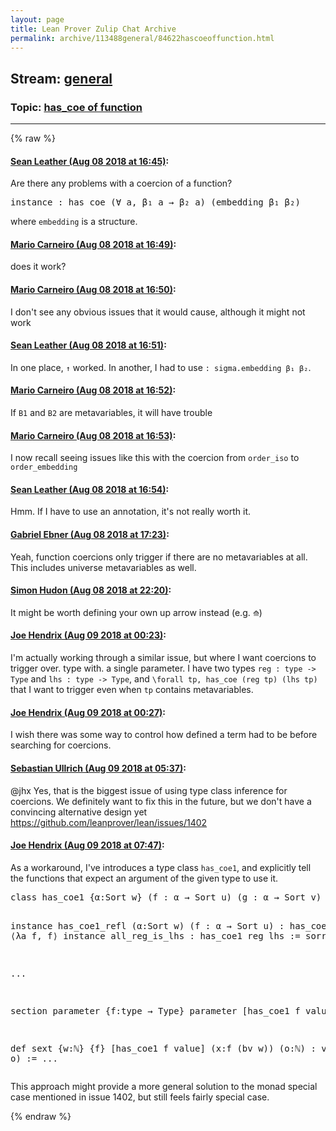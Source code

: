 ```yaml
---
layout: page
title: Lean Prover Zulip Chat Archive 
permalink: archive/113488general/84622hascoeoffunction.html
---
```


## Stream: [general](index.html)
### Topic: [has_coe of function](84622hascoeoffunction.html)

---


{% raw %}
#### [ Sean Leather (Aug 08 2018 at 16:45)](https://leanprover.zulipchat.com/#narrow/stream/113488-general/topic/has_coe%20of%20function/near/131112779):
<p>Are there any problems with a coercion of a function?</p>
<div class="codehilite"><pre><span></span><span class="kn">instance</span> <span class="o">:</span> <span class="n">has_coe</span> <span class="o">(</span><span class="bp">∀</span> <span class="n">a</span><span class="o">,</span> <span class="n">β₁</span> <span class="n">a</span> <span class="bp">→</span> <span class="n">β₂</span> <span class="n">a</span><span class="o">)</span> <span class="o">(</span><span class="n">embedding</span> <span class="n">β₁</span> <span class="n">β₂</span><span class="o">)</span>
</pre></div>


<p>where <code>embedding</code> is a structure.</p>

#### [ Mario Carneiro (Aug 08 2018 at 16:49)](https://leanprover.zulipchat.com/#narrow/stream/113488-general/topic/has_coe%20of%20function/near/131112953):
<p>does it work?</p>

#### [ Mario Carneiro (Aug 08 2018 at 16:50)](https://leanprover.zulipchat.com/#narrow/stream/113488-general/topic/has_coe%20of%20function/near/131113020):
<p>I don't see any obvious issues that it would cause, although it might not work</p>

#### [ Sean Leather (Aug 08 2018 at 16:51)](https://leanprover.zulipchat.com/#narrow/stream/113488-general/topic/has_coe%20of%20function/near/131113066):
<p>In one place, <code>↑</code> worked. In another, I had to use <code>: sigma.embedding β₁ β₂</code>.</p>

#### [ Mario Carneiro (Aug 08 2018 at 16:52)](https://leanprover.zulipchat.com/#narrow/stream/113488-general/topic/has_coe%20of%20function/near/131113128):
<p>If <code>B1</code> and <code>B2</code> are metavariables, it will have trouble</p>

#### [ Mario Carneiro (Aug 08 2018 at 16:53)](https://leanprover.zulipchat.com/#narrow/stream/113488-general/topic/has_coe%20of%20function/near/131113168):
<p>I now recall seeing issues like this with the coercion from <code>order_iso</code> to <code>order_embedding</code></p>

#### [ Sean Leather (Aug 08 2018 at 16:54)](https://leanprover.zulipchat.com/#narrow/stream/113488-general/topic/has_coe%20of%20function/near/131113221):
<p>Hmm. If I have to use an annotation, it's not really worth it.</p>

#### [ Gabriel Ebner (Aug 08 2018 at 17:23)](https://leanprover.zulipchat.com/#narrow/stream/113488-general/topic/has_coe%20of%20function/near/131114775):
<p>Yeah, function coercions only trigger if there are no metavariables at all.  This includes universe metavariables as well.</p>

#### [ Simon Hudon (Aug 08 2018 at 22:20)](https://leanprover.zulipchat.com/#narrow/stream/113488-general/topic/has_coe%20of%20function/near/131130618):
<p>It might be worth defining your own up arrow instead (e.g. <code>⟰</code>)</p>

#### [ Joe Hendrix (Aug 09 2018 at 00:23)](https://leanprover.zulipchat.com/#narrow/stream/113488-general/topic/has_coe%20of%20function/near/131136017):
<p>I'm actually working through a similar issue, but where I want coercions to trigger over. type with. a single parameter.  I have two types <code>reg : type -&gt; Type</code> and <code>lhs : type -&gt; Type</code>, and <code>\forall tp, has_coe (reg tp) (lhs tp)</code> that I want to trigger even when <code>tp</code> contains metavariables.</p>

#### [ Joe Hendrix (Aug 09 2018 at 00:27)](https://leanprover.zulipchat.com/#narrow/stream/113488-general/topic/has_coe%20of%20function/near/131136165):
<p>I wish there was some way to control how defined a term had to be before searching for coercions.</p>

#### [ Sebastian Ullrich (Aug 09 2018 at 05:37)](https://leanprover.zulipchat.com/#narrow/stream/113488-general/topic/has_coe%20of%20function/near/131147896):
<p><span class="user-mention" data-user-id="110994">@jhx</span> Yes, that is the biggest issue of using type class inference for coercions. We definitely want to fix this in the future, but we don't have a convincing alternative design yet <a href="https://github.com/leanprover/lean/issues/1402" target="_blank" title="https://github.com/leanprover/lean/issues/1402">https://github.com/leanprover/lean/issues/1402</a></p>

#### [ Joe Hendrix (Aug 09 2018 at 07:47)](https://leanprover.zulipchat.com/#narrow/stream/113488-general/topic/has_coe%20of%20function/near/131152344):
<p>As a workaround, I've introduces a type class <code>has_coe1</code>, and explicitly tell the functions that expect an argument of the given type to use it.</p>
<div class="codehilite"><pre><span></span>class has_coe1 {α:Sort w} (f : α → Sort u) (g : α → Sort v) := (coe : Π{a : α}, f a → g a)

instance has_coe1_refl (α:Sort w) (f : α → Sort u) : has_coe1 f f := ⟨λa f, f⟩
instance all_reg_is_lhs   : has_coe1 reg lhs := sorry

...

section
parameter {f:type → Type}
parameter [has_coe1 f value]

def sext {w:ℕ} {f} [has_coe1 f value] (x:f (bv w)) (o:ℕ) : value (bv o) := ...
</pre></div>


<p>This approach might provide a more general solution to the monad special case mentioned in issue 1402, but still feels fairly special case.</p>


{% endraw %}
